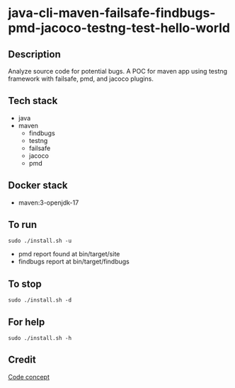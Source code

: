 # java-cli-maven-failsafe-findbugs-pmd-jacoco-testng-test-hello-world

## Description
Analyze source code for potential bugs.
A POC for maven app using testng
framework with failsafe, pmd, and
jacoco plugins.

## Tech stack
- java
- maven
	- findbugs
  - testng
  - failsafe
  - jacoco
  - pmd

## Docker stack
- maven:3-openjdk-17

## To run
`sudo ./install.sh -u`
- pmd report found at bin/target/site
- findbugs report at bin/target/findbugs

## To stop
`sudo ./install.sh -d`

## For help
`sudo ./install.sh -h`

## Credit
[Code concept](https://github.com/eugenp/tutorials/tree/master/testing-modules/testng)
